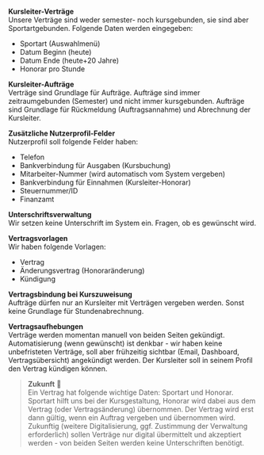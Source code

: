**Kursleiter-Verträge**  
Unsere Verträge sind weder semester- noch kursgebunden, sie sind aber Sportartgebunden. Folgende Daten werden eingegeben:
-	Sportart (Auswahlmenü)
-	Datum Beginn (heute)
-	Datum Ende (heute+20 Jahre)
-	Honorar pro Stunde

**Kursleiter-Aufträge**  
Verträge sind Grundlage für Aufträge. Aufträge sind immer zeitraumgebunden (Semester) und nicht immer kursgebunden. Aufträge sind Grundlage für Rückmeldung (Auftragsannahme) und Abrechnung der Kursleiter.

**Zusätzliche Nutzerprofil-Felder**  
Nutzerprofil soll folgende Felder haben:
-	Telefon
-	Bankverbindung für Ausgaben (Kursbuchung)
-	Mitarbeiter-Nummer (wird automatisch vom System vergeben)
-	Bankverbindung für Einnahmen (Kursleiter-Honorar)
-	Steuernummer/ID
-	Finanzamt

**Unterschriftsverwaltung**  
Wir setzen keine Unterschrift im System ein. Fragen, ob es gewünscht wird.

**Vertragsvorlagen**  
Wir haben folgende Vorlagen:
- Vertrag
- Änderungsvertrag (Honoraränderung)
- Kündigung

**Vertragsbindung bei Kurszuweisung**  
Aufträge dürfen nur an Kursleiter mit Verträgen vergeben werden. Sonst keine Grundlage für Stundenabrechnung.

**Vertragsaufhebungen**  
Verträge werden momentan manuell von beiden Seiten gekündigt. Automatisierung (wenn gewünscht) ist denkbar - wir haben keine unbefristeten Verträge, soll aber frühzeitig sichtbar (Email, Dashboard, Vertragsübersicht) angekündigt werden. Der Kursleiter soll in seinem Profil den Vertrag kündigen können.

> **Zukunft** 🚀  
> Ein Vertrag hat folgende wichtige Daten: Sportart und Honorar. Sportart hilft uns bei der Kursgestaltung, Honorar wird dabei aus dem Vertrag (oder Vertragsänderung) übernommen. Der Vertrag wird erst dann gültig, wenn ein Auftrag vergeben und übernommen wird.
> Zukunftig (weitere Digitalisierung, ggf. Zustimmung der Verwaltung erforderlich) sollen Verträge nur digital übermittelt und akzeptiert werden - von beiden Seiten werden keine Unterschriften benötigt.
